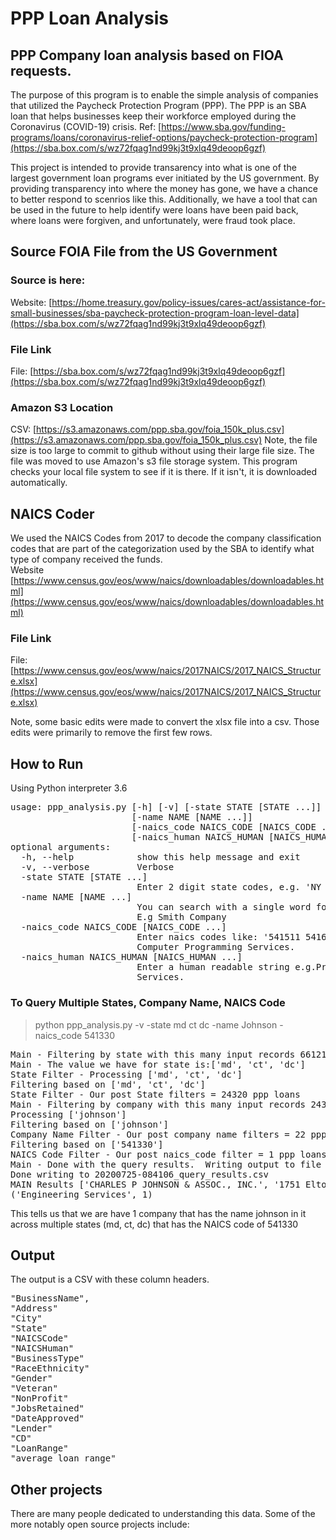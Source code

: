 # PPP Loan Analysis

## PPP Company loan analysis based on FIOA requests.  

The purpose of this program is to enable the simple analysis of companies that utilized the Paycheck Protection Program (PPP).  The PPP is an SBA loan that helps businesses keep their 
workforce employed during the Coronavirus (COVID-19) crisis.
Ref:  [https://www.sba.gov/funding-programs/loans/coronavirus-relief-options/paycheck-protection-program](https://sba.box.com/s/wz72fqag1nd99kj3t9xlq49deoop6gzf)

This project is intended to provide transarency into what is one of the largest government loan programs ever initiated by the US government.  By providing transparency into where the money has gone, we have a chance to better respond to scenrios like this.  Additionally, we have a tool that can be used in the future to help identify were loans have been paid back, where loans were forgiven, and unfortunately, were fraud took place.  


## Source FOIA File from the US Government

### Source is here:
Website: [https://home.treasury.gov/policy-issues/cares-act/assistance-for-small-businesses/sba-paycheck-protection-program-loan-level-data](https://sba.box.com/s/wz72fqag1nd99kj3t9xlq49deoop6gzf)
### File Link
File: [https://sba.box.com/s/wz72fqag1nd99kj3t9xlq49deoop6gzf](https://sba.box.com/s/wz72fqag1nd99kj3t9xlq49deoop6gzf)
### Amazon S3 Location
CSV: [https://s3.amazonaws.com/ppp.sba.gov/foia_150k_plus.csv](https://s3.amazonaws.com/ppp.sba.gov/foia_150k_plus.csv)
Note, the file size is too large to commit to github without using their large file size. The file was moved to use Amazon's s3 file storage system.
This program checks your local file system to see if it is there.  If it isn't, it is downloaded automatically.

## NAICS Coder
We used the NAICS Codes from 2017 to decode the company classification codes that are part of the categorization used by the SBA to identify what type of company received the funds.  
Website [https://www.census.gov/eos/www/naics/downloadables/downloadables.html](https://www.census.gov/eos/www/naics/downloadables/downloadables.html)

### File Link
File: [https://www.census.gov/eos/www/naics/2017NAICS/2017_NAICS_Structure.xlsx](https://www.census.gov/eos/www/naics/2017NAICS/2017_NAICS_Structure.xlsx)

Note, some basic edits were made to convert the xlsx file into a csv.  Those edits were primarily to remove the first few rows.

## How to Run
Using Python interpreter 3.6
<pre>
usage: ppp_analysis.py [-h] [-v] [-state STATE [STATE ...]]
                       [-name NAME [NAME ...]]
                       [-naics_code NAICS_CODE [NAICS_CODE ...]]
                       [-naics_human NAICS_HUMAN [NAICS_HUMAN ...]]
optional arguments:
  -h, --help            show this help message and exit
  -v, --verbose         Verbose
  -state STATE [STATE ...]
                        Enter 2 digit state codes, e.g. 'NY CT DC'
  -name NAME [NAME ...]
                        You can search with a single word for company name.
                        E.g Smith Company
  -naics_code NAICS_CODE [NAICS_CODE ...]
                        Enter naics codes like: '541511 5416'. 541511 = Custom
                        Computer Programming Services.
  -naics_human NAICS_HUMAN [NAICS_HUMAN ...]
                        Enter a human readable string e.g.Programming
                        Services.
</pre>

### To Query Multiple States, Company Name, NAICS Code
> python ppp_analysis.py -v -state md ct dc -name Johnson -naics_code 541330

<pre>Main - Filtering by state with this many input records 661219
Main - The value we have for state is:['md', 'ct', 'dc']
State Filter - Processing ['md', 'ct', 'dc']
Filtering based on ['md', 'ct', 'dc']
State Filter - Our post State filters = 24320 ppp loans
Main - Filtering by company with this many input records 24320
Processing ['johnson']
Filtering based on ['johnson']
Company Name Filter - Our post company name filters = 22 ppp loans
Filtering based on ['541330']
NAICS Code Filter - Our post naics_code filter = 1 ppp loans
Main - Done with the query results.  Writing output to file
Done writing to 20200725-084106_query_results.csv
MAIN Results ['CHARLES P JOHNSON & ASSOC., INC.', '1751 Elton Road #300', 'SILVER SPRING', 'MD', '541330', 'Engineering Services', 'Corporation', 'Unanswered', 'Unanswered', 'Unanswered', '', '90', '04/13/2020', 'Sandy Spring Bank', 'MD - 03', 'c $1-2 million', 1500000.0]
('Engineering Services', 1)
</pre>

This tells us that we are have 1 company that has the name johnson in it across multiple states (md, ct, dc) that has the NAICS code of 541330

## Output
The output is a CSV with these column headers.
<pre>
"BusinessName",
"Address"
"City"
"State"
"NAICSCode"
"NAICSHuman"
"BusinessType"
"RaceEthnicity"
"Gender"
"Veteran"
"NonProfit"
"JobsRetained"
"DateApproved"
"Lender"
"CD"
"LoanRange"
"average_loan_range"</pre>


## Other projects
There are many people dedicated to understanding this data.  Some of the more notably open source projects include:



